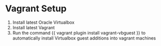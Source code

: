 # Vagrant Setup

1. Install latest Oracle Virtualbox
2. Install latest Vagrant
3. Run the command {{ vagrant plugin install vagrant-vbguest }} to automatically install Virtualbox guest additions into vagrant machines
